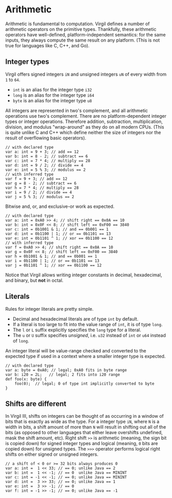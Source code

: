 # Arithmetic #

Arithmetic is fundamental to computation. Virgil defines a number of arithmetic operators on the primitive types. Thankfully, these arithmetic operators have well-defined, platform-independent semantics: for the same inputs, they always compute the same result on any platform. (This is not true for languages like C, C++, and Go).

## Integer types ##

Virgil offers signed integers `iN` and unsigned integers `uN` of every width from `1` to `64`.

* `int` is an alias for the integer type `i32`
* `long` is an alias for the integer type `i64`
* `byte` is an alias for the integer type `u8`

All integers are represented in two's complement, and all arithmetic operations use two's complement. There are no platform-dependent integer types or integer operations. Therefore addition, subtraction, multiplication, division, and modulus "wrap-around" as they do on all modern CPUs. (This is quite unlike C and C++ which define neither the size of integers nor the result of overflowing basic operators).

```
// with declared type
var a: int = 9 + 3; // add == 12
var b: int = 8 - 2; // subtract == 6
var c: int = 7 * 4; // multiply == 28
var d: int = 9 / 2; // divide == 4
var e: int = 5 % 3; // modulus == 2
// with inferred type
var f = 9 + 3; // add == 12
var g = 8 - 2; // subtract == 6
var h = 7 * 4; // multiply == 28
var i = 9 / 2; // divide == 4
var j = 5 % 3; // modulus == 2
```


Bitwise and, or, and exclusive-or work as expected.

```
// with declared type
var a: int = 0xA0 >> 4; // shift right == 0x0A == 10
var b: int = 0x0F << 8; // shift left == 0xF00 == 3840
var c: int = 0b1001 & 1; // and == 0b001 == 1
var d: int = 0b1100 | 1; // or == 0b1101 == 13
var e: int = 0b1101 ^ 1; // xor == 0b1100 == 12
// with inferred type
var f = 0xA0 >> 4; // shift right == 0x0A == 10
var g = 0x0F << 8; // shift left == 0xF00 == 3840
var h = 0b1001 & 1; // and == 0b001 == 1
var i = 0b1100 | 1; // or == 0b1101 == 13
var j = 0b1101 ^ 1; // xor == 0b1100 == 12
```

Notice that Virgil allows writing integer constants in decimal, hexadecimal, and binary, but **not** in octal.

## Literals ##

Rules for integer literals are pretty simple.

* Decimal and hexadecimal literals are of type `int` by default.
* If a literal is too large to fit into the value range of `int`, it is of type `long`.
* The `l` or `L` suffix explicitly specifies the `long` type for a literal.
* The `u` or `U` suffix specifies _unsigned_, i.e. `u32` instead of `int` or `u64` instead of `long`.

An integer literal will be value-range checked and converted to the expected type if used in a context where a smaller integer type is expected.

```
// with declared type
var a: byte = 0xA0; // legal; 0xA0 fits in byte range
var b: i20 = 2L;   // legal; 2 fits into i20 range
def foo(x: byte) {
    foo(0);  // legal; 0 of type int implicitly converted to byte
}
```

## Shifts are different ##

In Virgil III, shifts on integers can be thought of as occurring in a window of bits that is exactly as wide as the type. For a integer type `iN`, where `N` is a width in bits, a shift amount of more than `N` will result in shifting out all of the bits (as opposed to other languages that either leave overshifts undefined, mask the shift amount, etc). Right shift `>>` is arithmetic (meaning, the sign bit is copied down) for signed integer types and logical (meaning, `0` bits are copied down) for unsigned types. The `>>>` operator performs logical right shifts on either signed or unsigned integers.

```
// a shift of < 0 or >= 32 bits always produces 0
var a: int =  1 << 33; // == 0; unlike Java == 2
var b: int =  1 << -1; // == 0  unlike Java == MININT
var c: int = -1 << -1; // == 0; unlike Java == MININT
var d: int =  3 >> 33; // == 0; unlike Java == 1
var e: int =  3 >> -1; // == 0
var f: int = -1 >> -1; // == 0; unlike Java == -1
```
